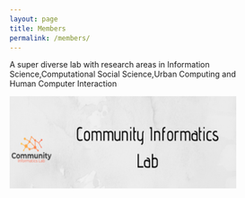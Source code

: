 ```yaml
---
layout: page
title: Members
permalink: /members/
---
```


 <div class="post-content">
    <p>A super diverse lab with research areas in Information Science,Computational Social Science,Urban Computing and Human Computer Interaction</p>
	<img src="/assets/cil_banner.png">

  </div>
<!DOCTYPE html>
<html lang="en"><head>
  <style>
    div.gallery {
      border: 1px solid #ccc;
    }
    
    div.gallery:hover {
      border: 1px solid #777;
    }
    
    div.gallery img {
      width: 100%;
      height: auto;
    }
    
    div.desc {
      padding: 15px;
      text-align: center;
    }
    
    * {
      box-sizing: border-box;
    }
    
    .responsive {
      padding: 0 6px;
      float: left;
      width: 24.99999%;
    }
    
    @media only screen and (max-width: 700px) {
      .responsive {
        width: 49.99999%;
        margin: 6px 0;
      }
    }
    
    @media only screen and (max-width: 500px) {
      .responsive {
        width: 100%;
      }
    }
    
    .clearfix:after {
      content: "";
      display: table;
      clear: both;
    }
    </style>
<main class="page-content" aria-label="Content">
      <div class="wrapper">
        <article class="post">

  <header class="post-header">
    <h1 class="post-title">Members</h1>
  </header>

  <div class="post-content">
    <body>
      <div class="responsive">
        <div class="gallery">
          <a target="_blank" href="/assets/mlee.jpg">
            <img src="/assets/mlee.jpg" alt="Cinque Terre" width="600" height="400">
          </a>
          <div class="desc">Add a description of the image here</div>
        </div>
      </div>
      
      
      <div class="responsive">
        <div class="gallery">
          <a target="_blank" href="/assets/saivikas.jpeg">
            <img src="/assets/saivikas.jpeg" alt="Forest" width="600" height="400">
          </a>
          <div class="desc">Add a description of the image here</div>
        </div>
      </div>
      <div class="responsive">
        <div class="gallery">
          <a target="_blank" href="/assets/mlee.jpg">
            <img src="/assets/mlee.jpg" alt="Cinque Terre" width="600" height="400">
          </a>
          <div class="desc">Add a description of the image here</div>
        </div>
      </div>
      
      
      <div class="responsive">
        <div class="gallery">
          <a target="_blank" href="/assets/saivikas.jpeg">
            <img src="/assets/saivikas.jpeg" alt="Forest" width="600" height="400">
          </a>
          <div class="desc">Add a description of the image here</div>
        </div>
      </div>
      <div class="responsive">
        <div class="gallery">
          <a target="_blank" href="/assets/mlee.jpg">
            <img src="/assets/mlee.jpg" alt="Cinque Terre" width="600" height="400">
          </a>
          <div class="desc">Add a description of the image here</div>
        </div>
      </div>
      
      
      <div class="responsive">
        <div class="gallery">
          <a target="_blank" href="/assets/saivikas.jpeg">
            <img src="/assets/saivikas.jpeg" alt="Forest" width="600" height="400">
          </a>
          <div class="desc">Add a description of the image here</div>
        </div>
      </div>
      
      
      <div class="clearfix"></div>
      </body>
      
  </div>

</article>

      </div>
    </main>
</body>

</html>
